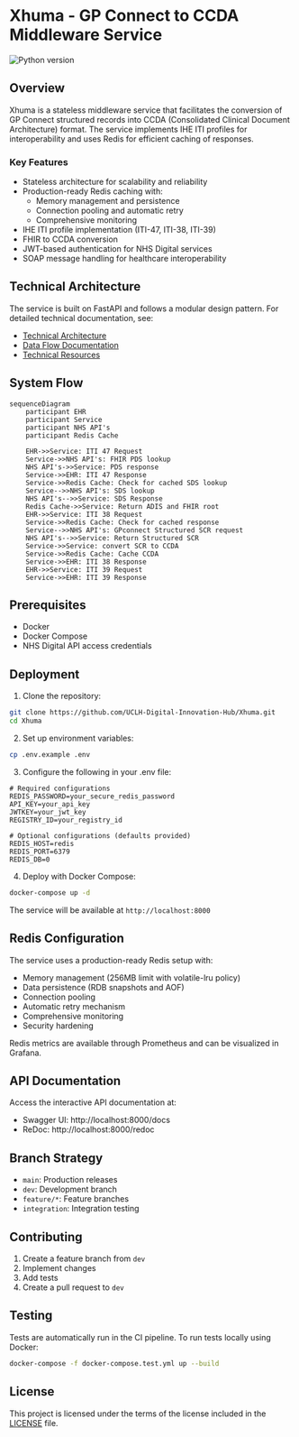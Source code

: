 # Xhuma - GP Connect to CCDA Middleware Service

![Python version](https://img.shields.io/github/pipenv/locked/python-version/JMathiszig-Lee/GPconnect)

## Overview

Xhuma is a stateless middleware service that facilitates the conversion of GP Connect structured records into CCDA (Consolidated Clinical Document Architecture) format. The service implements IHE ITI profiles for interoperability and uses Redis for efficient caching of responses.

### Key Features

- Stateless architecture for scalability and reliability
- Production-ready Redis caching with:
  - Memory management and persistence
  - Connection pooling and automatic retry
  - Comprehensive monitoring
- IHE ITI profile implementation (ITI-47, ITI-38, ITI-39)
- FHIR to CCDA conversion
- JWT-based authentication for NHS Digital services
- SOAP message handling for healthcare interoperability

## Technical Architecture

The service is built on FastAPI and follows a modular design pattern. For detailed technical documentation, see:

- [Technical Architecture](docs/technical_architecture.md)
- [Data Flow Documentation](docs/data_flow.md)
- [Technical Resources](docs/technical_resources.md)

## System Flow

```mermaid
sequenceDiagram
    participant EHR
    participant Service
    participant NHS API's
    participant Redis Cache
    
    EHR->>Service: ITI 47 Request
    Service->>NHS API's: FHIR PDS lookup
    NHS API's->>Service: PDS response
    Service->>EHR: ITI 47 Response
    Service->>Redis Cache: Check for cached SDS lookup
    Service-->>NHS API's: SDS lookup
    NHS API's-->>Service: SDS Response
    Redis Cache->>Service: Return ADIS and FHIR root
    EHR->>Service: ITI 38 Request
    Service->>Redis Cache: Check for cached response
    Service-->>NHS API's: GPconnect Structured SCR request
    NHS API's-->>Service: Return Structured SCR
    Service->>Service: convert SCR to CCDA
    Service->>Redis Cache: Cache CCDA
    Service->>EHR: ITI 38 Response
    EHR->>Service: ITI 39 Request
    Service->>EHR: ITI 39 Response
```

## Prerequisites

- Docker
- Docker Compose
- NHS Digital API access credentials

## Deployment

1. Clone the repository:
```bash
git clone https://github.com/UCLH-Digital-Innovation-Hub/Xhuma.git
cd Xhuma
```

2. Set up environment variables:
```bash
cp .env.example .env
```

3. Configure the following in your .env file:
```
# Required configurations
REDIS_PASSWORD=your_secure_redis_password
API_KEY=your_api_key
JWTKEY=your_jwt_key
REGISTRY_ID=your_registry_id

# Optional configurations (defaults provided)
REDIS_HOST=redis
REDIS_PORT=6379
REDIS_DB=0
```

4. Deploy with Docker Compose:
```bash
docker-compose up -d
```

The service will be available at `http://localhost:8000`

## Redis Configuration

The service uses a production-ready Redis setup with:
- Memory management (256MB limit with volatile-lru policy)
- Data persistence (RDB snapshots and AOF)
- Connection pooling
- Automatic retry mechanism
- Comprehensive monitoring
- Security hardening

Redis metrics are available through Prometheus and can be visualized in Grafana.

## API Documentation

Access the interactive API documentation at:
- Swagger UI: http://localhost:8000/docs
- ReDoc: http://localhost:8000/redoc

## Branch Strategy

- `main`: Production releases
- `dev`: Development branch
- `feature/*`: Feature branches
- `integration`: Integration testing

## Contributing

1. Create a feature branch from `dev`
2. Implement changes
3. Add tests
4. Create a pull request to `dev`

## Testing

Tests are automatically run in the CI pipeline. To run tests locally using Docker:

```bash
docker-compose -f docker-compose.test.yml up --build
```

## License

This project is licensed under the terms of the license included in the [LICENSE](LICENSE) file.
